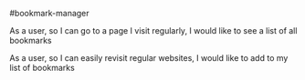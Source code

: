 #bookmark-manager

As a user,
so I can go to a page I visit regularly,
I would like to see a list of all bookmarks

As a user,
so I can easily revisit regular websites,
I would like to add to my list of bookmarks
